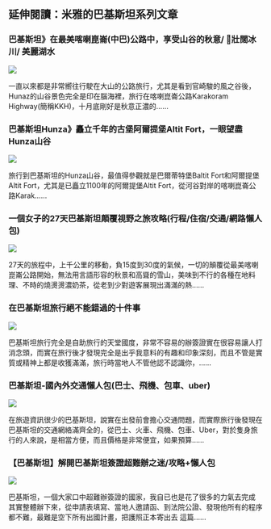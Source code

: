 ---
---
## 延伸閱讀：米雅的巴基斯坦系列文章

### 巴基斯坦》在最美喀喇崑崙(中巴)公路中，享受山谷的秋意/ 壯闊冰川/ 美麗湖水

[![](https://i3.zi.org.tw/miyastravel/2021/07/1627149155-997aff4c6221aaff917fbf6d625321a2-1105x829.jpg)](https://miyastravel.com/blog/post/karakoramhighway)

一直以來都是非常嚮往行駛在大山的公路旅行，尤其是看到官崎駿的風之谷後，Hunaz的山谷景色完全是印在腦海裡，旅行在喀喇崑崙公路Karakoram Highway(簡稱KKH)，十月底剛好是秋意正濃的……

### 巴基斯坦Hunza》矗立千年的古堡阿爾提堡Altit Fort，一眼望盡Hunza山谷

[![](https://i3.zi.org.tw/miyastravel/2021/07/1627137569-e1fa0073408f4abf07d2837b2aa817f7-1105x743.jpg)](https://miyastravel.com/blog/post/altitfort-pakistan)

旅行到巴基斯坦的Hunza山谷，最值得參觀就是巴爾蒂特堡Baltit Fort和阿爾提堡Altit Fort，尤其是已矗立1100年的阿爾提堡Altit Fort，從河谷對岸的喀喇崑崙公路Karak……

### 一個女子的27天巴基斯坦顛覆視野之旅攻略(行程/住宿/交通/網路懶人包)

[![](https://i3.zi.org.tw/miyastravel/2021/07/1626613097-1740c594c250ebf848eb93a00e15c7f6-1105x699.jpg)](https://miyastravel.com/blog/post/pakistan27days)

27天的旅程中，上千公里的移動，負15度到30度的氣候，一切的顛覆從最美喀喇崑崙公路開始，無法用言語形容的秋景和高聳的雪山，美味到不行的各種在地料理、不時的燒燙燙濃奶茶，從老到少對遊客展現出滿滿的熱……

### 在巴基斯坦旅行絕不能錯過的十件事

[![](https://i3.zi.org.tw/miyastravel/2021/06/1624092152-42a2904670d7984400872fedd5576497-1105x777.jpg)](https://miyastravel.com/blog/post/pakistan10things)

巴基斯坦旅行完全是自助旅行的天堂國度，非常不容易的辦簽證實在很容易讓人打消念頭，而實在旅行後才發現完全是出乎我意料的有趣和印象深刻，而且不管是實質或精神上都是收獲滿滿，旅行時當地人不管他認不認識你，……

### 巴基斯坦-國內外交通懶人包(巴士、飛機、包車、uber)

[![](https://i3.zi.org.tw/miyastravel/2021/06/1624732036-a5fbb480383f40b5532064c231a99d14-1105x777.jpg)](https://miyastravel.com/blog/post/pakistan_transportation)

在旅遊資訊很少的巴基斯坦，說實在出發前會擔心交通問題，而實際旅行後發現在巴基斯坦的交通網絡滿齊全的，從巴士、火車、飛機、包車、Uber，對於隻身旅行的人來說，是相當方便，而且價格是非常便宜，如果預算……

### 【巴基斯坦】解開巴基斯坦簽證超難辦之迷/攻略+懶人包

[![](https://miyastravel.com/wp-content/uploads/2021/05/1621420386-5b8aa17eac901a93a1cd3ae594cb9f0c.jpg)](https://miyastravel.com/blog/post/35653246)

巴基斯坦，一個大家口中超難辦簽證的國家，我自已也是花了很多的力氣去完成 其實整體辦下來，從申請表填寫、當地人邀請函、到法院公證、發現他所有的程序都不難，最難是空下所有出國計畫，把護照正本寄出去 這篇……
